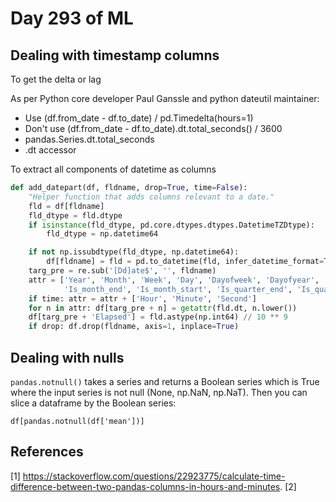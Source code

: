 # Day 293 of ML 

## Dealing with timestamp columns 

To get the delta or lag 

As per Python core developer Paul Ganssle and python dateutil maintainer:
* Use (df.from_date - df.to_date) / pd.Timedelta(hours=1)
* Don't use (df.from_date - df.to_date).dt.total_seconds() / 3600
* pandas.Series.dt.total_seconds
* .dt accessor


To extract all components of datetime as columns 

```python
def add_datepart(df, fldname, drop=True, time=False):
    "Helper function that adds columns relevant to a date."
    fld = df[fldname]
    fld_dtype = fld.dtype
    if isinstance(fld_dtype, pd.core.dtypes.dtypes.DatetimeTZDtype):
        fld_dtype = np.datetime64

    if not np.issubdtype(fld_dtype, np.datetime64):
        df[fldname] = fld = pd.to_datetime(fld, infer_datetime_format=True)
    targ_pre = re.sub('[Dd]ate$', '', fldname)
    attr = ['Year', 'Month', 'Week', 'Day', 'Dayofweek', 'Dayofyear',
            'Is_month_end', 'Is_month_start', 'Is_quarter_end', 'Is_quarter_start', 'Is_year_end', 'Is_year_start']
    if time: attr = attr + ['Hour', 'Minute', 'Second']
    for n in attr: df[targ_pre + n] = getattr(fld.dt, n.lower())
    df[targ_pre + 'Elapsed'] = fld.astype(np.int64) // 10 ** 9
    if drop: df.drop(fldname, axis=1, inplace=True)
```

## Dealing with nulls

`pandas.notnull()` takes a series and returns a Boolean series which is True where the input series is not null (None, np.NaN, np.NaT). Then you can slice a dataframe by the Boolean series:

    df[pandas.notnull(df['mean'])]
    

**References**
------------
[1]  https://stackoverflow.com/questions/22923775/calculate-time-difference-between-two-pandas-columns-in-hours-and-minutes. 
[2]
